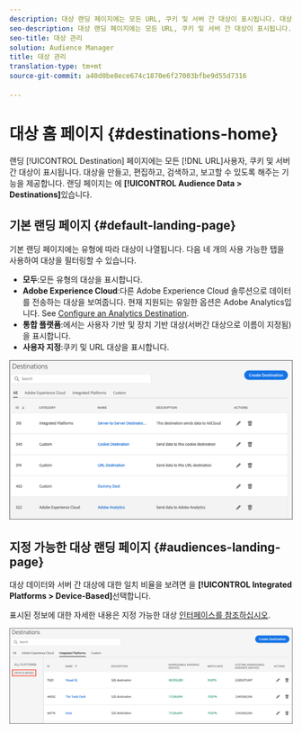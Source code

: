 ```yaml
---
description: 대상 랜딩 페이지에는 모든 URL, 쿠키 및 서버 간 대상이 표시됩니다. 대상을 만들고, 편집하고, 검색하고, 보고할 수 있도록 해주는 기능을 제공합니다. 랜딩 페이지는 대상 데이터 > 대상에 있습니다.
seo-description: 대상 랜딩 페이지에는 모든 URL, 쿠키 및 서버 간 대상이 표시됩니다. 대상을 만들고, 편집하고, 검색하고, 보고할 수 있도록 해주는 기능을 제공합니다. 랜딩 페이지는 대상 데이터 > 대상에 있습니다.
seo-title: 대상 관리
solution: Audience Manager
title: 대상 관리
translation-type: tm+mt
source-git-commit: a40d0be8ece674c1870e6f27003bfbe9d55d7316

---
```




# 대상 홈 페이지 {#destinations-home}

랜딩 [!UICONTROL Destination] 페이지에는 모든 [!DNL URL]사용자, 쿠키 및 서버 간 대상이 표시됩니다. 대상을 만들고, 편집하고, 검색하고, 보고할 수 있도록 해주는 기능을 제공합니다. 랜딩 페이지는 에 **[!UICONTROL Audience Data > Destinations]**&#x200B;있습니다.

## 기본 랜딩 페이지 {#default-landing-page}

<!-- destinations-home.xml -->

기본 랜딩 페이지에는 유형에 따라 대상이 나열됩니다. 다음 네 개의 사용 가능한 탭을 사용하여 대상을 필터링할 수 있습니다.

* **모두**:모든 유형의 대상을 표시합니다.
* **Adobe Experience Cloud**:다른 Adobe Experience Cloud 솔루션으로 데이터를 전송하는 대상을 보여줍니다. 현재 지원되는 유일한 옵션은 Adobe Analytics입니다. See [Configure an Analytics Destination](/help/using/features/destinations/create-analytics-destination.md).
* **통합 플랫폼**:에서는 사용자 기반 및 장치 기반 대상(서버간 대상으로 이름이 지정됨)을 표시합니다.
* **사용자 지정**:쿠키 및 URL 대상을 표시합니다.


![](assets/destinations-landing.png)

## 지정 가능한 대상 랜딩 페이지 {#audiences-landing-page}

대상 데이터와 서버 간 대상에 대한 일치 비율을 보려면 을 **[!UICONTROL Integrated Platforms > Device-Based]**&#x200B;선택합니다.

표시된 정보에 대한 자세한 내용은 지정 가능한 대상 [인터페이스를 참조하십시오](/help/using/features/addressable-audiences.md#addressable-audience-interface).

![](/help/using/features/assets/addressable-audiences-landing.png)
